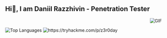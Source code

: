 ## Hi🖖, I am Daniil Razzhivin - Penetration Tester 

<img align="right" alt="GIF" src="https://media.giphy.com/media/13HgwGsXF0aiGY/giphy.gif" />
<br>

![Top Languages](https://github-readme-stats.vercel.app/api/top-langs/?username=yourname&layout=compact&theme=radical)
<img src="https://tryhackme-badges.s3.amazonaws.com/z3r0day.png" alt="https://tryhackme.com/p/z3r0day" />
